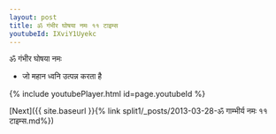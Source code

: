 ```yaml
---
layout: post
title: ॐ गंभीर घोषया नमः ११ टाइम्स
youtubeId: IXviY1Uyekc
---
```

 
 
 ॐ गंभीर घोषया नमः  
 
 -  जो महान ध्वनि उत्पन्न करता है 
 
  
 
  
 
 
 
 
 
 


{% include youtubePlayer.html id=page.youtubeId %}
 
[Next]({{ site.baseurl }}{% link  split1/_posts/2013-03-28-ॐ गाम्भीर्य नमः ११ टाइम्स.md%})
 

